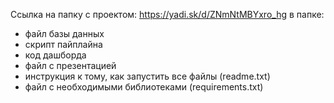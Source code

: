 Ссылка на папку с проектом: https://yadi.sk/d/ZNmNtMBYxro_hg
в папке:
- файл базы данных
- скрипт пайплайна
- код дашборда
- файл с презентацией
- инструкция к тому, как запустить все файлы (readme.txt)
- файл с необходимыми библиотеками (requirements.txt)
